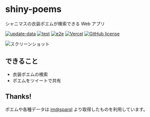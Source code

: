 # shiny-poems

シャニマスの衣装ポエムが検索できる Web アプリ

[![update-data](https://github.com/arrow2nd/shiny-poems/actions/workflows/update-data.yaml/badge.svg?branch=main)](https://github.com/arrow2nd/shiny-poems/actions/workflows/update-data.yaml)
[![test](https://github.com/arrow2nd/shiny-poems/actions/workflows/test.yaml/badge.svg)](https://github.com/arrow2nd/shiny-poems/actions/workflows/test.yaml)
[![e2e](https://github.com/arrow2nd/shiny-poems/actions/workflows/e2e.yaml/badge.svg)](https://github.com/arrow2nd/shiny-poems/actions/workflows/e2e.yaml)
[![Vercel](https://therealsujitk-vercel-badge.vercel.app/?app=shiny-poems)](https://shiny-poems.vercel.app)
[![GitHub license](https://img.shields.io/github/license/arrow2nd/shiny-poems)](https://github.com/arrow2nd/shiny-poems/blob/main/LICENSE)

![スクリーンショット](https://user-images.githubusercontent.com/44780846/156342031-80268349-68b2-438b-91e6-08c3f8f3265a.png)

## できること

- 衣装ポエムの検索
- ポエムをツイートで共有

## Thanks!

ポエムや各種データは [im@sparql](https://sparql.crssnky.xyz/imas/) より取得したものを利用しています。

